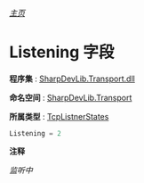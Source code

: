 ###### [主页](./Index.md "主页")

# Listening 字段

**程序集** : [SharpDevLib.Transport.dll](./SharpDevLib.Transport.assembly.md "SharpDevLib.Transport.dll")

**命名空间** : [SharpDevLib.Transport](./SharpDevLib.Transport.namespace.md "SharpDevLib.Transport")

**所属类型** : [TcpListnerStates](./SharpDevLib.Transport.TcpListnerStates.md "TcpListnerStates")
``` csharp
Listening = 2
```

**注释**

*监听中*



